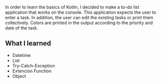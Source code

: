 
In order to learn the basics of Kotlin, I decided to make a to-do list application that works on the console. This application expects the user to enter a task. In addition, the user can edit the existing tasks or print them collectively. Colors are printed in the output according to the priority and date of the task.

## What I learned
* Datetime
* List
* Try-Catch-Exception
* Extencion Function
* Object
